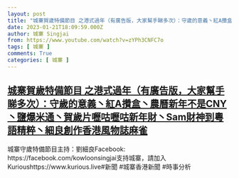 ```yaml
---
layout: post
title: "城寨賀歲特備節目 之港式過年（有廣告版，大家幫手睇多次）：守歲的意義丶紅A攢盒丶農曆新年不是CNY丶鹽爆米通丶賀歲片嚦咕嚦咕新年財丶Sam財神到粵語精粹丶細良創作香港風物誌麻雀"
date: 2023-01-21T18:09:59.000Z
author: 城寨 Singjai
from: https://www.youtube.com/watch?v=zYPh3CNFC7o
tags: [ 城寨 ]
comments: True
categories: [ 城寨 ]
---
```

<!--1674324599000-->
[城寨賀歲特備節目 之港式過年（有廣告版，大家幫手睇多次）：守歲的意義丶紅A攢盒丶農曆新年不是CNY丶鹽爆米通丶賀歲片嚦咕嚦咕新年財丶Sam財神到粵語精粹丶細良創作香港風物誌麻雀](https://www.youtube.com/watch?v=zYPh3CNFC7o)
------

<div>
城寨守歲特備節目主持：劉細良Facebook: https://facebook.com/kowloonsingjai支持城寨，請加入Kurioushttps://www.kurious.live#新聞 #城寨香港新聞 #時事分析
</div>
